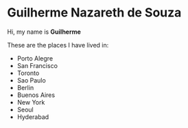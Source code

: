 <h1>Guilherme Nazareth de Souza</h1>

<p>Hi, my name is <b>Guilherme</b></p>

<p>These are the places I have lived in:</p>
<ul>
	<li>Porto Alegre</li>
	<li>San Francisco</li>
	<li>Toronto</li>
	<li>Sao Paulo</li>
	<li>Berlin</li>
	<li>Buenos Aires</li>
	<li>New York</li>
	<li>Seoul</li>
	<li>Hyderabad</li>
</ul>
